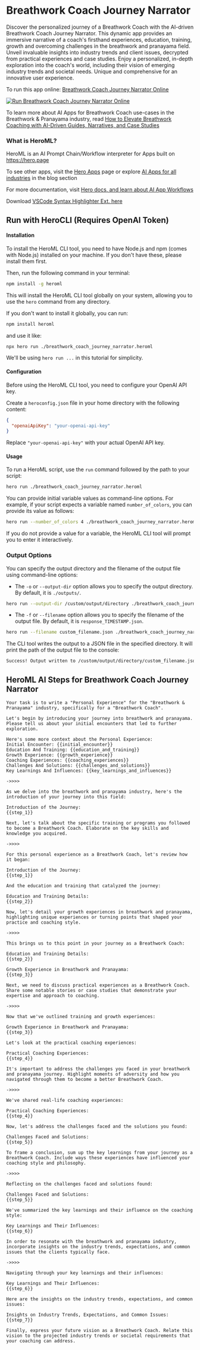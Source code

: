 # Breathwork Coach Journey Narrator

Discover the personalized journey of a Breathwork Coach with the AI-driven Breathwork Coach Journey Narrator. This dynamic app provides an immersive narrative of a coach's firsthand experiences, education, training, growth and overcoming challenges in the breathwork and pranayama field. Unveil invaluable insights into industry trends and client issues, decrypted from practical experiences and case studies. Enjoy a personalized, in-depth exploration into the coach's world, including their vision of emerging industry trends and societal needs. Unique and comprehensive for an innovative user experience.

To run this app online: [Breathwork Coach Journey Narrator Online](https://hero.page/app/breathwork-coach-journey-narrator-ai-personalized-breathwork-journey-insights/tLwcfQsJ8auvHN2JF5tt)

[![Run Breathwork Coach Journey Narrator Online](/assets/run.svg)](https://hero.page/app/breathwork-coach-journey-narrator-ai-personalized-breathwork-journey-insights/tLwcfQsJ8auvHN2JF5tt)

To learn more about AI Apps for Breathwork Coach use-cases in the Breathwork & Pranayama industry, read [How to Elevate Breathwork Coaching with AI-Driven Guides, Narratives, and Case Studies](https://hero.page/blog/ai/breathwork-and-pranayama/how-to-elevate-breathwork-coaching-with-ai-driven-guides-narratives-and-case-studies/170766)

### What is HeroML?
HeroML is an AI Prompt Chain/Workflow interpreter for Apps built on https://hero.page 

To see other apps, visit the [Hero Apps](https://hero.page/apps) page or explore [AI Apps for all industries](https://hero.page/blog) in the blog section

For more documentation, visit [Hero docs, and learn about AI App Workflows](https://hero.page/tutorials/introduction-to-heroml)

Download [VSCode Syntax Highlighter Ext. here](https://marketplace.visualstudio.com/items?itemName=hero-page.heroml)

## Run with HeroCLI (Requires OpenAI Token)

#### Installation

To install the HeroML CLI tool, you need to have Node.js and npm (comes with Node.js) installed on your machine. If you don't have these, please install them first. 

Then, run the following command in your terminal:

```bash
npm install -g heroml
```

This will install the HeroML CLI tool globally on your system, allowing you to use the `hero` command from any directory.

If you don't want to install it globally, you can run:

```bash
npm install heroml
```

and use it like:

```bash
npx hero run ./breathwork_coach_journey_narrator.heroml
```

We'll be using `hero run ...` in this tutorial for simplicity.

#### Configuration

Before using the HeroML CLI tool, you need to configure your OpenAI API key. 

Create a `heroconfig.json` file in your home directory with the following content:

```json
{
  "openaiApiKey": "your-openai-api-key"
}
```

Replace `"your-openai-api-key"` with your actual OpenAI API key.

#### Usage

To run a HeroML script, use the `run` command followed by the path to your script:

```bash
hero run ./breathwork_coach_journey_narrator.heroml
```

You can provide initial variable values as command-line options. For example, if your script expects a variable named `number_of_colors`, you can provide its value as follows:

```bash
hero run --number_of_colors 4 ./breathwork_coach_journey_narrator.heroml
```

If you do not provide a value for a variable, the HeroML CLI tool will prompt you to enter it interactively.

### Output Options

You can specify the output directory and the filename of the output file using command-line options:

- The `-o` or `--output-dir` option allows you to specify the output directory. By default, it is `./outputs/`.

```bash
hero run --output-dir /custom/output/directory ./breathwork_coach_journey_narrator.heroml
```

- The `-f` or `--filename` option allows you to specify the filename of the output file. By default, it is `response_TIMESTAMP.json`.

```bash
hero run --filename custom_filename.json ./breathwork_coach_journey_narrator.heroml
```

The CLI tool writes the output to a JSON file in the specified directory. It will print the path of the output file to the console:

```bash
Success! Output written to /custom/output/directory/custom_filename.json
```


## HeroML AI Steps for Breathwork Coach Journey Narrator
```
Your task is to write a "Personal Experience" for the "Breathwork & Pranayama" industry, specifically for a "Breathwork Coach". 

Let's begin by introducing your journey into breathwork and pranayama. Please tell us about your initial encounters that led to further exploration.

Here's some more context about the Personal Experience:
Initial Encounter: {{initial_encounter}}
Education And Training: {{education_and_training}}
Growth Experience: {{growth_experience}}
Coaching Experiences: {{coaching_experiences}}
Challenges And Solutions: {{challenges_and_solutions}}
Key Learnings And Influences: {{key_learnings_and_influences}}

->>>>

As we delve into the breathwork and pranayama industry, here's the introduction of your journey into this field:

Introduction of the Journey:
{{step_1}}

Next, let's talk about the specific training or programs you followed to become a Breathwork Coach. Elaborate on the key skills and knowledge you acquired.

->>>>

For this personal experience as a Breathwork Coach, let's review how it began:

Introduction of the Journey:
{{step_1}}

And the education and training that catalyzed the journey:

Education and Training Details:
{{step_2}}

Now, let's detail your growth experiences in breathwork and pranayama, highlighting unique experiences or turning points that shaped your practice and coaching style.

->>>>

This brings us to this point in your journey as a Breathwork Coach:

Education and Training Details:
{{step_2}}

Growth Experience in Breathwork and Pranayama:
{{step_3}}

Next, we need to discuss practical experiences as a Breathwork Coach. Share some notable stories or case studies that demonstrate your expertise and approach to coaching.

->>>>

Now that we've outlined training and growth experiences:

Growth Experience in Breathwork and Pranayama:
{{step_3}}

Let's look at the practical coaching experiences:

Practical Coaching Experiences:
{{step_4}}

It's important to address the challenges you faced in your breathwork and pranayama journey. Highlight moments of adversity and how you navigated through them to become a better Breathwork Coach.

->>>>

We've shared real-life coaching experiences:

Practical Coaching Experiences:
{{step_4}}

Now, let's address the challenges faced and the solutions you found:

Challenges Faced and Solutions:
{{step_5}}

To frame a conclusion, sum up the key learnings from your journey as a Breathwork Coach. Include ways these experiences have influenced your coaching style and philosophy.

->>>>

Reflecting on the challenges faced and solutions found:

Challenges Faced and Solutions:
{{step_5}}

We've summarized the key learnings and their influence on the coaching style:

Key Learnings and Their Influences:
{{step_6}}

In order to resonate with the breathwork and pranayama industry, incorporate insights on the industry trends, expectations, and common issues that the clients typically face.

->>>>

Navigating through your key learnings and their influences:

Key Learnings and Their Influences:
{{step_6}}

Here are the insights on the industry trends, expectations, and common issues:

Insights on Industry Trends, Expectations, and Common Issues:
{{step_7}}

Finally, express your future vision as a Breathwork Coach. Relate this vision to the projected industry trends or societal requirements that your coaching can address.


```

